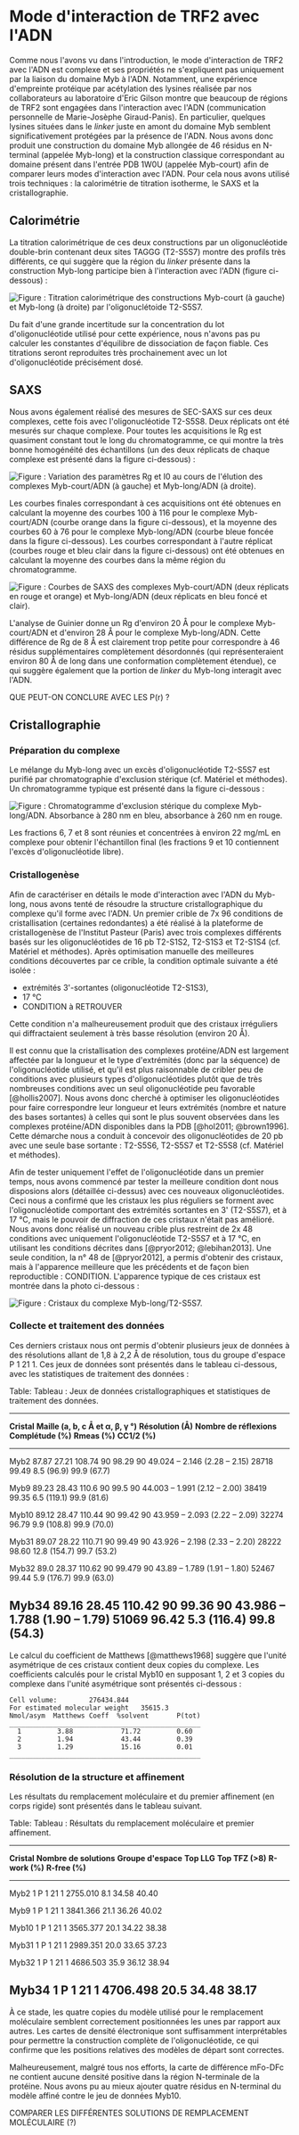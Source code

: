 # Mode d'interaction de TRF2 avec l'ADN

Comme nous l'avons vu dans l'introduction, le mode d'interaction de TRF2 avec
l'ADN est complexe et ses propriétés ne s'expliquent pas uniquement par la
liaison du domaine Myb à l'ADN. Notamment, une expérience d'empreinte protéique
par acétylation des lysines réalisée par nos collaborateurs au laboratoire
d'Eric Gilson montre que beaucoup de régions de TRF2 sont engagées dans
l'interaction avec l'ADN (communication personnelle de Marie-Josèphe
Giraud-Panis). En particulier, quelques lysines situées dans le *linker* juste
en amont du domaine Myb semblent significativement protégées par la présence de
l'ADN. Nous avons donc produit une construction du domaine Myb allongée de 46
résidus en N-terminal (appelée Myb-long) et la construction classique
correspondant au domaine présent dans l'entrée PDB 1W0U (appelée Myb-court) afin
de comparer leurs modes d'interaction avec l'ADN. Pour cela nous avons utilisé
trois techniques : la calorimétrie de titration isotherme, le SAXS et
la cristallographie.


## Calorimétrie

La titration calorimétrique de ces deux constructions par un oligonucléotide
double-brin contenant deux sites TAGGG (T2-S5S7) montre des profils très
différents, ce qui suggère que la région du *linker* présente dans la
construction Myb-long participe bien à l'interaction avec l'ADN (figure
ci-dessous) :

![Figure : Titration calorimétrique des constructions Myb-court (à gauche) et Myb-long (à droite) par l'oligonuclétoide T2-S5S7.](resultats/figures/chap3/itc-mybs.png)

Du fait d'une grande incertitude sur la concentration du lot d'oligonucléotide
utilisé pour cette expérience, nous n'avons pas pu calculer les constantes
d'équilibre de dissociation de façon fiable. Ces titrations seront reproduites
très prochainement avec un lot d'oligonucléotide précisément dosé.


## SAXS

Nous avons également réalisé des mesures de SEC-SAXS sur ces deux complexes,
cette fois avec l'oligonucléotide T2-S5S8. Deux réplicats ont été mesurés sur
chaque complexe. Pour toutes les acquisitions le Rg est quasiment constant tout
le long du chromatogramme, ce qui montre la très bonne homogénéité des
échantillons (un des deux réplicats de chaque complexe est présenté dans la
figure ci-dessous) :

![Figure : Variation des paramètres Rg et I0 au cours de l'élution des complexes Myb-court/ADN (à gauche) et Myb-long/ADN (à droite).](resultats/figures/chap3/profils-rg-mybs.png)

Les courbes finales correspondant à ces acquisitions ont été obtenues en
calculant la moyenne des courbes 100 à 116 pour le complexe Myb-court/ADN
(courbe orange dans la figure ci-dessous), et la moyenne des courbes 60 à 76
pour le complexe Myb-long/ADN (courbe bleue foncée dans la figure ci-dessous).
Les courbes correspondant à l'autre réplicat (courbes rouge et bleu clair dans
la figure ci-dessous) ont été obtenues en calculant la moyenne des courbes dans
la même région du chromatogramme.

![Figure : Courbes de SAXS des complexes Myb-court/ADN (deux réplicats en rouge et orange) et Myb-long/ADN (deux réplicats en bleu foncé et clair).](resultats/figures/chap3/courbes-saxs-mybs.png)

L'analyse de Guinier donne un Rg d'environ 20 Å pour le complexe Myb-court/ADN
et d'environ 28 Å pour le complexe Myb-long/ADN. Cette différence de Rg de 8 Å
est clairement trop petite pour correspondre à 46 résidus supplémentaires
complètement désordonnés (qui représenteraient environ 80 Å de long dans une
conformation complètement étendue), ce qui suggère également que la portion de
*linker* du Myb-long interagit avec l'ADN.

QUE PEUT-ON CONCLURE AVEC LES P(r) ?


## Cristallographie

### Préparation du complexe

Le mélange du Myb-long avec un excès d'oligonucléotide T2-S5S7 est purifié par
chromatographie d'exclusion stérique (cf. Matériel et méthodes).
Un chromatogramme typique est présenté dans la figure ci-dessous :

![Figure : Chromatogramme d'exclusion stérique du complexe Myb-long/ADN. Absorbance à 280 nm en bleu, absorbance à 260 nm en rouge.](resultats/figures/chap3/myb-long_adn-sup200.png)

Les fractions 6, 7 et 8 sont réunies et concentrées à environ 22 mg/mL en
complexe pour obtenir l'échantillon final (les fractions 9 et 10 contiennent
l'excès d'oligonucléotide libre).


### Cristallogenèse

Afin de caractériser en détails le mode d'interaction avec l'ADN du Myb-long,
nous avons tenté de résoudre la structure cristallographique du complexe qu'il
forme avec l'ADN. Un premier crible de 7x 96 conditions de cristallisation
(certaines redondantes) a été réalisé à la plateforme de cristallogenèse de
l'Institut Pasteur (Paris) avec trois complexes différents basés sur les
oligonucléotides de 16 pb T2-S1S2, T2-S1S3 et T2-S1S4 (cf. Matériel et
méthodes). Après optimisation manuelle des meilleures conditions découvertes par
ce crible, la condition optimale suivante a été isolée :

- extrémités 3'-sortantes (oligonucléotide T2-S1S3),
- 17 °C
- CONDITION à RETROUVER

Cette condition n'a malheureusement produit que des cristaux irréguliers qui
diffractaient seulement à très basse résolution (environ 20 Å).

Il est connu que la cristallisation des complexes protéine/ADN est largement
affectée par la longueur et le type d'extrémités (donc par la séquence) de
l'oligonucléotide utilisé, et qu'il est plus raisonnable de cribler peu de
conditions avec plusieurs types d'oligonucléotides plutôt que de très nombreuses
conditions avec un seul oligonucléotide peu favorable [@hollis2007]. Nous avons
donc cherché à optimiser les oligonucléotides pour faire correspondre leur
longueur et leurs extrémités (nombre et nature des bases sortantes) à celles qui
sont le plus souvent observées dans les complexes protéine/ADN disponibles dans
la PDB [@hol2011; @brown1996]. Cette démarche nous a conduit à concevoir des
oligonucléotides de 20 pb avec une seule base sortante : T2-S5S6, T2-S5S7 et
T2-S5S8 (cf. Matériel et méthodes).

Afin de tester uniquement l'effet de l'oligonucléotide dans un premier temps,
nous avons commencé par tester la meilleure condition dont nous disposions alors
(détaillée ci-dessus) avec ces nouveaux oligonucléotides. Ceci nous a confirmé
que les cristaux les plus réguliers se forment avec l'oligonucléotide comportant
des extrémités sortantes en 3' (T2-S5S7), et à 17 °C, mais le pouvoir de
diffraction de ces cristaux n'était pas amélioré. Nous avons donc réalisé un
nouveau crible plus restreint de 2x 48 conditions avec uniquement
l'oligonucléotide T2-S5S7 et à 17 °C, en utilisant les conditions décrites dans
[@pryor2012; @lebihan2013]. Une seule condition, la n° 48 de [@pryor2012],
a permis d'obtenir des cristaux, mais à l'apparence meilleure que les précédents
et de façon bien reproductible : CONDITION. L'apparence typique de ces cristaux
est montrée dans la photo ci-dessous :

![Figure : Cristaux du complexe Myb-long/T2-S5S7.](resultats/figures/chap3/cristaux.jpg)


### Collecte et traitement des données

Ces derniers cristaux nous ont permis d'obtenir plusieurs jeux de données à des
résolutions allant de 1,8 à 2,2 Å de résolution, tous du groupe d'espace
P 1 21 1. Ces jeux de données sont présentés dans le tableau ci-dessous, avec
les statistiques de traitement des données :

Table: Tableau : Jeux de données cristallographiques et statistiques de
traitement des données.

------------------------------------------------------------------------------------------------------------------------------------------------------------------------
 **Cristal**    **Maille (a, b, c Å et α, β, γ °)**    **Résolution (Å)**              **Nombre de réflexions**    **Complétude (%)**    **Rmeas (%)**    **CC1/2 (%)**
-------------  -------------------------------------  ------------------------------  --------------------------  --------------------  ---------------  ---------------
 Myb2           87.87 27.21 108.74 90 98.29 90         49.024 – 2.146 (2.28 – 2.15)    28718                       99.49                 8.5 (96.9)       99.9 (67.7)

 Myb9           89.23 28.43 110.6 90 99.5 90           44.003 – 1.991 (2.12 – 2.00)    38419                       99.35                 6.5 (119.1)      99.9 (81.6)

 Myb10          89.12 28.47 110.44 90 99.42 90         43.959 – 2.093 (2.22 – 2.09)    32274                       96.79                 9.9 (108.8)      99.9 (70.0)

 Myb31          89.07 28.22 110.71 90 99.49 90         43.926 – 2.198 (2.33 – 2.20)    28222                       98.60                 12.8 (154.7)     99.7 (53.2)

 Myb32          89.0 28.37 110.62 90 99.479 90         43.89 – 1.789 (1.91 – 1.80)     52467                       99.44                 5.9 (176.7)      99.9 (63.0)

 Myb34          89.16 28.45 110.42 90 99.36 90         43.986 – 1.788 (1.90 – 1.79)    51069                       96.42                 5.3 (116.4)      99.8 (54.3)
------------------------------------------------------------------------------------------------------------------------------------------------------------------------

Le calcul du coefficient de Matthews [@matthews1968] suggère que l'unité
asymétrique de ces cristaux contient deux copies du complexe. Les coefficients
calculés pour le cristal Myb10 en supposant 1, 2 et 3 copies du complexe dans
l'unité asymétrique sont présentés ci-dessous :

```
Cell volume:        276434.844
For estimated molecular weight   35615.3
Nmol/asym  Matthews Coeff  %solvent       P(tot)
________________________________________________
  1         3.88            71.72         0.60
  2         1.94            43.44         0.39
  3         1.29            15.16         0.01
________________________________________________
```


### Résolution de la structure et affinement

Les résultats du remplacement moléculaire et du premier affinement (en corps
rigide) sont présentés dans le tableau suivant.

Table: Tableau : Résultats du remplacement moléculaire et premier affinement.

---------------------------------------------------------------------------------------------------------------------------------------
 **Cristal**    **Nombre de solutions**    **Groupe d'espace**    **Top LLG**     **Top TFZ (>8)**    **R-work (%)**    **R-free (%)**
-------------  -------------------------  ---------------------  -------------  -------------------  ----------------  ----------------
 Myb2            1                          P 1 21 1              2755.010        8.1                  34.58             40.40

 Myb9            1                          P 1 21 1              3841.366        21.1                 36.26             40.02

 Myb10           1                          P 1 21 1              3565.377        20.1                 34.22             38.38

 Myb31           1                          P 1 21 1              2989.351        20.0                 33.65             37.23

 Myb32           1                          P 1 21 1              4686.503        35.9                 36.12             38.94

 Myb34           1                          P 1 21 1              4706.498        20.5                 34.48             38.17
---------------------------------------------------------------------------------------------------------------------------------------

À ce stade, les quatre copies du modèle utilisé pour le remplacement moléculaire
semblent correctement positionnées les unes par rapport aux autres. Les cartes
de densité électronique sont suffisamment interprétables pour permettre la
construction complète de l'oligonucléotide, ce qui confirme que les positions
relatives des modèles de départ sont correctes.

Malheureusement, malgré tous nos efforts, la carte de différence mFo-DFc ne
contient aucune densité positive dans la région N-terminale de la protéine.
Nous avons pu au mieux ajouter quatre résidus en N-terminal du modèle affiné
contre le jeu de données Myb10.

COMPARER LES DIFFÉRENTES SOLUTIONS DE REMPLACEMENT MOLÉCULAIRE (?)

